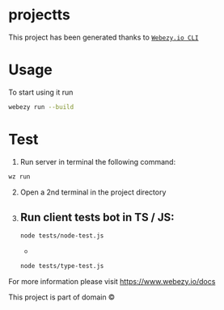 # projectts

This project has been generated thanks to [```Webezy.io CLI```](https://www.webezy.io)

# Usage

To start using it run 
```sh
webezy run --build
```

# Test

1. Run server in terminal  the following command: 
```sh
wz run
``` 
2. Open a 2nd terminal in the project directory
3. Run client tests bot in TS / JS:
    - 
    ```sh
    node tests/node-test.js
    ```
    - 
    ```sh
    node tests/type-test.js
    ```

For more information please visit https://www.webezy.io/docs

This project is part of domain ©